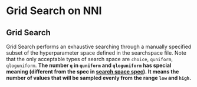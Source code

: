 # Grid Search on NNI

## Grid Search

Grid Search performs an exhaustive searching through a manually specified subset of the hyperparameter space defined in the searchspace file. Note that the only acceptable types of search space are `choice`, `quniform`, `qloguniform`. **The number `q` in `quniform` and `qloguniform` has special meaning (different from the spec in [search space spec](../../../../../docs/SearchSpaceSpec.md)). It means the number of values that will be sampled evenly from the range `low` and `high`.**
